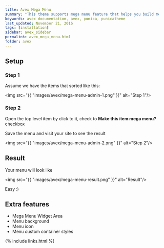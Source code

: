 ```yaml
---
title: Avex Mega Menu
summary: "This theme supports mega menu feature that helps you build mega menu quickly, easily and beautifully."
keywords: avex documentation, avex, punica, punicatheme
last_updated: November 21, 2016
tags: [installation]
sidebar: avex_sidebar
permalink: avex_mega_menu.html
folder: avex
---
```


## Setup

### Step 1

Assume we have the items that sorted like this:

<img src="{{ "images/avex/mega-menu-admin-1.png" }}" alt="Step 1"/>

### Step 2

Open the top level item by click to it, check to **Make this item mega menu?** checkbox

Save the menu and visit your site to see the result

<img src="{{ "images/avex/mega-menu-admin-2.png" }}" alt="Step 2"/>

## Result

Your menu will look like

<img src="{{ "images/avex/mega-menu-result.png" }}" alt="Result"/>

Easy :)

## Extra features

* Mega Menu Widget Area
* Menu background
* Menu icon
* Menu custom container styles

{% include links.html %}
